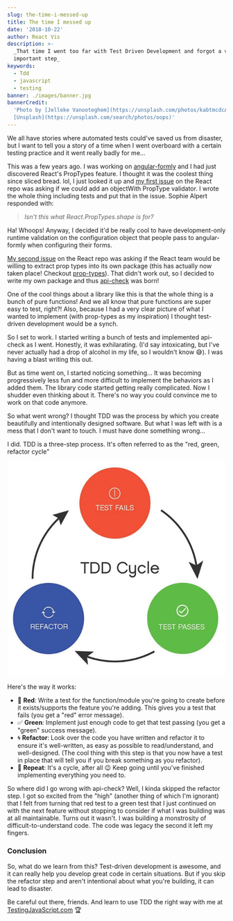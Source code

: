 ```yaml
---
slug: the-time-i-messed-up
title: The time I messed up
date: '2018-10-22'
author: React Vis
description: >-
  _That time I went too far with Test Driven Development and forgot a very
  important step_
keywords:
  - Tdd
  - javascript
  - testing
banner: ./images/banner.jpg
bannerCredit:
  'Photo by [Jelleke Vanooteghem](https://unsplash.com/photos/kabtmcdcAbk) on
  [Unsplash](https://unsplash.com/search/photos/oops)'
---
```


We all have stories where automated tests could've saved us from disaster, but I
want to tell you a story of a time when I went overboard with a certain testing
practice and it went really badly for me...

This was a few years ago. I was working on
[angular-formly](https://github.com/formly-js/angular-formly) and I had just
discovered React's PropTypes feature. I thought it was the coolest thing since
sliced bread. lol, I just looked it up and
[my first issue](https://github.com/facebook/react/issues/2206) on the React
repo was asking if we could add an objectWith PropType validator. I wrote the
whole thing including tests and put that in the issue. Sophie Alpert responded
with:

> _Isn't this what React.PropTypes.shape is for?_

Ha! Whoops! Anyway, I decided it'd be really cool to have development-only
runtime validation on the configuration object that people pass to
angular-formly when configuring their forms.

[My second issue](https://github.com/facebook/react/issues/3079) on the React
repo was asking if the React team would be willing to extract prop types into
its own package (this has actually now taken place! Checkout
[prop-types](http://npm.im/prop-types)). That didn't work out, so I decided to
write my own package and thus
[api-check](https://github.com/react-vis/api-check) was born!

One of the cool things about a library like this is that the whole thing is a
bunch of pure functions! And we all know that pure functions are super easy to
test, right?! Also, because I had a very clear picture of what I wanted to
implement (with prop-types as my inspiration) I thought test-driven development
would be a synch.

So I set to work. I started writing a bunch of tests and implemented api-check
as I went. Honestly, it was exhilarating. (I'd say intoxicating, but I've never
actually had a drop of alcohol in my life, so I wouldn't know 😅). I was having
a blast writing this out.

But as time went on, I started noticing something... It was becoming
progressively less fun and more difficult to implement the behaviors as I added
them. The library code started getting really complicated. Now I shudder even
thinking about it. There's no way you could convince me to work on that code
anymore.

So what went wrong? I thought TDD was the process by which you create
beautifully and intentionally designed software. But what I was left with is a
mess that I don't want to touch. I must have done something wrong...

I did. TDD is a three-step process. It's often referred to as the "red, green,
refactor cycle"

![TDD Cycle](./images/0.jpg)

Here's the way it works:

- 🚨 **Red**: Write a test for the function/module you're going to create before
  it exists/supports the feature you're adding. This gives you a test that fails
  (you get a "red" error message).
- ✅ **Green**: Implement just enough code to get that test passing (you get a
  "green" success message).
- 🌀 **Refactor**: Look over the code you have written and refactor it to ensure
  it's well-written, as easy as possible to read/understand, and well-designed.
  (The cool thing with this step is that you now have a test in place that will
  tell you if you break something as you refactor).
- 🔁 **Repeat**: It's a cycle, after all 😉 Keep going until you've finished
  implementing everything you need to.

So where did I go wrong with api-check? Well, I kinda skipped the refactor step.
I got so excited from the "high" (another thing of which I'm ignorant) that I
felt from turning that red test to a green test that I just continued on with
the next feature without stopping to consider if what I was building was at all
maintainable. Turns out it wasn't. I was building a monstrosity of
difficult-to-understand code. The code was legacy the second it left my fingers.

### Conclusion

So, what do we learn from this? Test-driven development is awesome, and it can
really help you develop great code in certain situations. But if you skip the
refactor step and aren't intentional about what you're building, it can lead to
disaster.

Be careful out there, friends. And learn to use TDD the right way with me at
[TestingJavaScript.com](https://testingjavascript.com/?utm_source=kcd-list&utm_medium=email&utm_campaign=early-bird)
🏆

